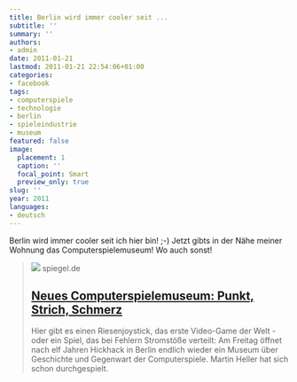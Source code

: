 ```yaml
---
title: Berlin wird immer cooler seit ...
subtitle: ''
summary: ''
authors:
- admin
date: 2011-01-21
lastmod: 2011-01-21 22:54:06+01:00
categories:
- facebook
tags:
- computerspiele
- technologie
- berlin
- spieleindustrie
- museum
featured: false
image:
  placement: 1
  caption: ''
  focal_point: Smart
  preview_only: true
slug: ''
year: 2011
languages:
- deutsch
---
```


Berlin wird immer cooler seit ich hier bin! ;-)  Jetzt gibts in der Nähe meiner Wohnung das Computerspielemuseum! Wo auch sonst!
> [![](https://cdn.prod.www.spiegel.de/images/6eb0eeda-0001-0004-0000-000000171752_w1200_r1.778_fpx35.19_fpy50.jpg)](http://www.spiegel.de/netzwelt/games/0,1518,740289,00.html)
> spiegel.de
> ## [Neues Computerspielemuseum: Punkt, Strich, Schmerz](http://www.spiegel.de/netzwelt/games/0,1518,740289,00.html)
>
>Hier gibt es einen Riesenjoystick, das erste Video-Game der Welt - oder ein Spiel, das bei Fehlern Stromstöße verteilt: Am Freitag öffnet nach elf Jahren Hickhack in Berlin endlich wieder ein Museum über Geschichte und Gegenwart der Computerspiele. Martin Heller hat sich schon durchgespielt.